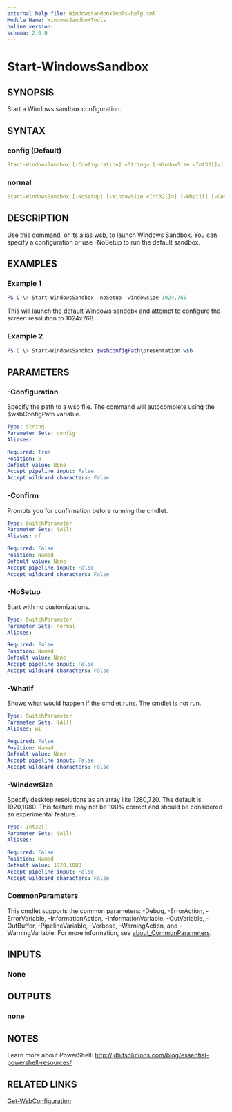 ```yaml
---
external help file: WindowsSandboxTools-help.xml
Module Name: WindowsSandboxTools
online version:
schema: 2.0.0
---
```


# Start-WindowsSandbox

## SYNOPSIS

Start a Windows sandbox configuration.

## SYNTAX

### config (Default)

```yaml
Start-WindowsSandbox [-Configuration] <String> [-WindowSize <Int32[]>] [-WhatIf] [-Confirm] [<CommonParameters>]
```

### normal

```yaml
Start-WindowsSandbox [-NoSetup] [-WindowSize <Int32[]>] [-WhatIf] [-Confirm] [<CommonParameters>]
```

## DESCRIPTION

Use this command, or its alias wsb, to launch Windows Sandbox. You can specify a configuration or use -NoSetup to run the default sandbox.

## EXAMPLES

### Example 1

```powershell
PS C:\> Start-WindowsSandbox -noSetup -windowsize 1024,768
```

This will launch the default Windows sandobx and attempt to configure the screen resolution to 1024x768.

### Example 2

```powershell
PS C:\> Start-WindowsSandbox $wsbconfigPath\presentation.wsb
```

## PARAMETERS

### -Configuration

Specify the path to a wsb file. The command will autocomplete using the $wsbConfigPath variable.

```yaml
Type: String
Parameter Sets: config
Aliases:

Required: True
Position: 0
Default value: None
Accept pipeline input: False
Accept wildcard characters: False
```

### -Confirm

Prompts you for confirmation before running the cmdlet.

```yaml
Type: SwitchParameter
Parameter Sets: (All)
Aliases: cf

Required: False
Position: Named
Default value: None
Accept pipeline input: False
Accept wildcard characters: False
```

### -NoSetup

Start with no customizations.

```yaml
Type: SwitchParameter
Parameter Sets: normal
Aliases:

Required: False
Position: Named
Default value: None
Accept pipeline input: False
Accept wildcard characters: False
```

### -WhatIf

Shows what would happen if the cmdlet runs.
The cmdlet is not run.

```yaml
Type: SwitchParameter
Parameter Sets: (All)
Aliases: wi

Required: False
Position: Named
Default value: None
Accept pipeline input: False
Accept wildcard characters: False
```

### -WindowSize

Specify desktop resolutions as an array like 1280,720.
The default is 1920,1080. This feature may not be 100% correct and should be considered an experimental feature.

```yaml
Type: Int32[]
Parameter Sets: (All)
Aliases:

Required: False
Position: Named
Default value: 1920,1080
Accept pipeline input: False
Accept wildcard characters: False
```

### CommonParameters

This cmdlet supports the common parameters: -Debug, -ErrorAction, -ErrorVariable, -InformationAction, -InformationVariable, -OutVariable, -OutBuffer, -PipelineVariable, -Verbose, -WarningAction, and -WarningVariable. For more information, see [about_CommonParameters](http://go.microsoft.com/fwlink/?LinkID=113216).

## INPUTS

### None

## OUTPUTS

### none

## NOTES

Learn more about PowerShell: http://jdhitsolutions.com/blog/essential-powershell-resources/

## RELATED LINKS

[Get-WsbConfiguration](Get-WsbConfiguration.md)
